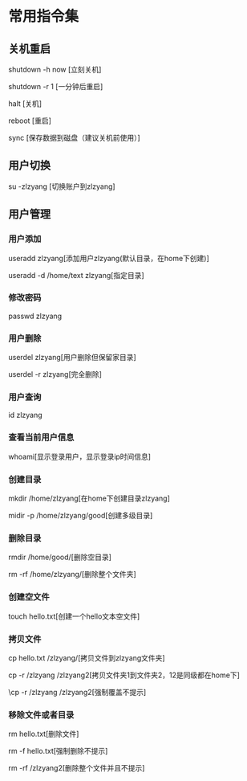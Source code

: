 # 常用指令集

## 关机重启
shutdown -h now [立刻关机]

shutdown -r 1   [一分钟后重启]

halt [关机]

reboot [重启]

sync [保存数据到磁盘（建议关机前使用）]

## 用户切换
su -zlzyang [切换账户到zlzyang]
## 用户管理
### 用户添加
useradd zlzyang[添加用户zlzyang(默认目录，在home下创建)]

useradd -d /home/text zlzyang[指定目录]
### 修改密码
passwd zlzyang
### 用户删除
userdel zlzyang[用户删除但保留家目录]

userdel -r zlzyang[完全删除]
### 用户查询
id zlzyang
### 查看当前用户信息
whoami[显示登录用户，显示登录ip时间信息]
### 创建目录
mkdir /home/zlzyang[在home下创建目录zlzyang]

midir -p /home/zlzyang/good[创建多级目录]
### 删除目录
rmdir /home/good/[删除空目录]

rm -rf /home/zlzyang/[删除整个文件夹]
### 创建空文件
touch hello.txt[创建一个hello文本空文件]
### 拷贝文件
cp hello.txt /zlzyang/[拷贝文件到zlzyang文件夹]

cp -r /zlzyang /zlzyang2[拷贝文件夹1到文件夹2，12是同级都在home下]

\cp -r /zlzyang /zlzyang2[强制覆盖不提示]
### 移除文件或者目录
rm hello.txt[删除文件]

rm -f hello.txt[强制删除不提示]

rm -rf /zlzyang2[删除整个文件并且不提示]
